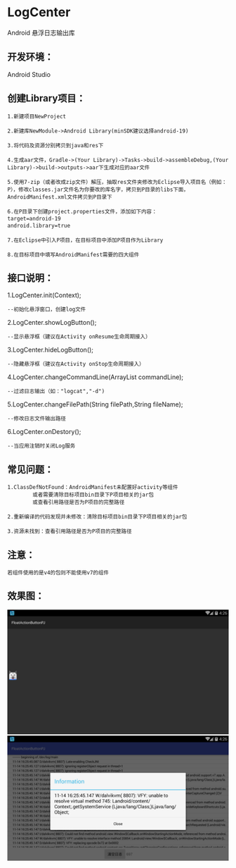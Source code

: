
# LogCenter
Android 悬浮日志输出库

## 开发环境：
Android Studio

## 创建Library项目：

    1.新建项目NewProject

    2.新建库NewModule->Android Library(minSDK建议选择android-19)

    3.将代码及资源分别拷贝到java和res下

    4.生成aar文件，Gradle->(Your Library)->Tasks->build->assembleDebug,(Your Library)->build->outputs->aar下生成对应的aar文件

    5.使用7-zip（或者改成zip文件）解压，抽取res文件夹修改为Eclipse导入项目名（例如：P），修改classes.jar文件名为你要改的库名字，拷贝到P目录的libs下面，AndroidManifest.xml文件拷贝到P目录下

    6.在P目录下创建project.properties文件，添加如下内容：
    target=android-19
    android.library=true
    
    7.在Eclipse中引入P项目，在目标项目中添加P项目作为Library

    8.在目标项目中填写AndroidManifest需要的四大组件


## 接口说明：

1.LogCenter.init(Context);

    --初始化悬浮窗口，创建log文件
    
2.LogCenter.showLogButton();

    --显示悬浮框（建议在Activity onResume生命周期接入）
    
3.LogCenter.hideLogButton();

    --隐藏悬浮框（建议在Activity onStop生命周期接入）
    
4.LogCenter.changeCommandLine(ArrayList commandLine);

    --过滤日志输出（如："logcat","-d")
    
5.LogCenter.changeFilePath(String filePath,String fileName);
    
    --修改日志文件输出路径

6.LogCenter.onDestory();

    --当应用注销时关闭Log服务
    
## 常见问题：

    1.ClassDefNotFound：AndroidManifest未配置好activity等组件
            或者需要清除目标项目bin目录下P项目相关的jar包
            或查看引用路径是否为P项目的完整路径
    
    2.重新编译的代码发现并未修改：清除目标项目bin目录下P项目相关的jar包
    
    3.资源未找到：查看引用路径是否为P项目的完整路径
    
## 注意：
    若组件使用的是v4的包则不能使用v7的组件
    
## 效果图：

![](https://github.com/ChaplinLi/LogCenter/raw/master/pic/1.png)
![](https://github.com/ChaplinLi/LogCenter/raw/master/pic/2.png)


